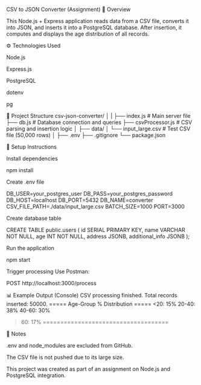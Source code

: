 CSV to JSON Converter (Assignment)
🧾 Overview

This Node.js + Express application reads data from a CSV file, converts it into JSON, and inserts it into a PostgreSQL database.
After insertion, it computes and displays the age distribution of all records.

⚙️ Technologies Used

Node.js

Express.js

PostgreSQL

dotenv

pg

📂 Project Structure
csv-json-converter/
│
|
├── index.js          # Main server file
├── db.js             # Database connection and queries
├── csvProcessor.js   # CSV parsing and insertion logic
│
├── data/
│   └── input_large.csv   # Test CSV file (50,000 rows)
│
├── .env
├── .gitignore
└── package.json

🧰 Setup Instructions

Install dependencies

npm install


Create .env file

DB_USER=your_postgres_user
DB_PASS=your_postgres_password
DB_HOST=localhost
DB_PORT=5432
DB_NAME=converter
CSV_FILE_PATH=./data/input_large.csv
BATCH_SIZE=1000
PORT=3000


Create database table

CREATE TABLE public.users (
  id SERIAL PRIMARY KEY,
  name VARCHAR NOT NULL,
  age INT NOT NULL,
  address JSONB,
  additional_info JSONB
);


Run the application

npm start


Trigger processing
Use Postman:

POST http://localhost:3000/process

📊 Example Output (Console)
CSV processing finished. Total records inserted: 50000.
===== Age-Group % Distribution =====
<20: 15%
20-40: 38%
40-60: 30%
>60: 17%
====================================

📝 Notes

.env and node_modules are excluded from GitHub.

The CSV file is not pushed due to its large size.

This project was created as part of an assignment on Node.js and PostgreSQL integration.
